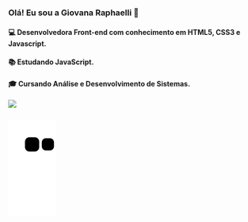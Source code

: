 ### Olá! Eu sou a Giovana Raphaelli 🖖

<div align="left">
 
#### 💻 Desenvolvedora Front-end com conhecimento em HTML5, CSS3 e Javascript.

#### 📚 Estudando JavaScript. 

#### 🎓 Cursando Análise e Desenvolvimento de Sistemas.
 </div>
 
<div align="left">
 <img height="125em" src="https://github-readme-stats.vercel.app/api/top-langs/?username=giovanaraphaelli&layout=compact&langs_count=7&theme=material-palenight"/> 
</div>

###
 ![Snake animation](https://github.com/giovanaraphaelli/giovanaraphaelli/blob/output/github-contribution-grid-snake.svg)

###

